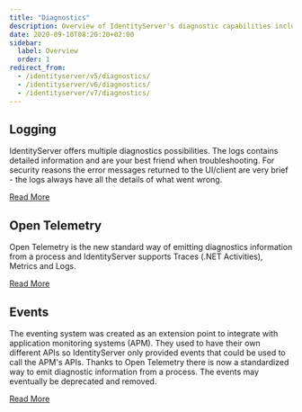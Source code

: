 ```yaml
---
title: "Diagnostics"
description: Overview of IdentityServer's diagnostic capabilities including logging, OpenTelemetry integration, and event system for monitoring and troubleshooting
date: 2020-09-10T08:20:20+02:00
sidebar:
  label: Overview
  order: 1
redirect_from:
  - /identityserver/v5/diagnostics/
  - /identityserver/v6/diagnostics/
  - /identityserver/v7/diagnostics/
---
```


## Logging

IdentityServer offers multiple diagnostics possibilities. The logs contains detailed information and
are your best friend when troubleshooting. For security reasons the error messages returned
to the UI/client are very brief - the logs always have all the details of what went wrong.

[Read More](/identityserver/diagnostics/logging)

## Open Telemetry

Open Telemetry is the new standard way of emitting diagnostics information from a process and
IdentityServer supports Traces (.NET Activities), Metrics and Logs.

[Read More](/identityserver/diagnostics/otel)

## Events

The eventing system was created as an extension point to integrate with application monitoring
systems (APM). They used to have their own different APIs so IdentityServer only provided events
that could be used to call the APM's APIs. Thanks to Open Telemetry there is now a standardized
way to emit diagnostic information from a process. The events may eventually be deprecated and removed.

[Read More](/identityserver/diagnostics/events)
